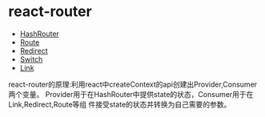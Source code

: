 # react-router

* [HashRouter](https://github.com/LPink777/react-router/blob/master/src/react-router-dom/HashRouter.js)
* [Route](https://github.com/LPink777/react-router/blob/master/src/react-router-dom/Route.js)
* [Redirect](https://github.com/LPink777/react-router/blob/master/src/react-router-dom/Redirect.js)
* [Switch](https://github.com/LPink777/react-router/blob/master/src/react-router-dom/Switch.js)
* [Link](https://github.com/LPink777/react-router/blob/master/src/react-router-dom/Link.js)

react-router的原理:利用react中createContext的api创建出Provider,Consumer两个变量。
Provider用于在HashRouter中提供state的状态，Consumer用于在Link,Redirect,Route等组
件接受state的状态并转换为自己需要的参数。